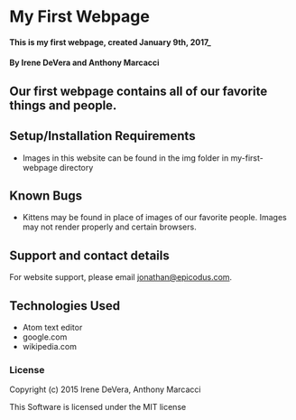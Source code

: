 # My First Webpage

#### This is my first webpage, created January 9th, 2017_

#### By Irene DeVera and Anthony Marcacci

## Our first webpage contains all of our favorite things and people.

## Setup/Installation Requirements

* Images in this website can be found in the img folder in my-first-webpage directory

## Known Bugs

* Kittens may be found in place of images of our favorite people. Images may not render properly and certain browsers.

## Support and contact details

For website support, please email jonathan@epicodus.com.

## Technologies Used

* Atom text editor
* google.com
* wikipedia.com


### License

Copyright (c) 2015 Irene DeVera, Anthony Marcacci

This Software is licensed under the MIT license
